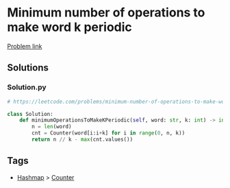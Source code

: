 # Minimum number of operations to make word k periodic

[Problem link](https://leetcode.com/problems/minimum-number-of-operations-to-make-word-k-periodic/)

## Solutions


### Solution.py
```py
# https://leetcode.com/problems/minimum-number-of-operations-to-make-word-k-periodic/

class Solution:
    def minimumOperationsToMakeKPeriodic(self, word: str, k: int) -> int:
        n = len(word)
        cnt = Counter(word[i:i+k] for i in range(0, n, k))
        return n // k - max(cnt.values())
```
## Tags

* [Hashmap](/Collections/hashmap.md#hashmap) > [Counter](/Collections/hashmap.md#counter)
